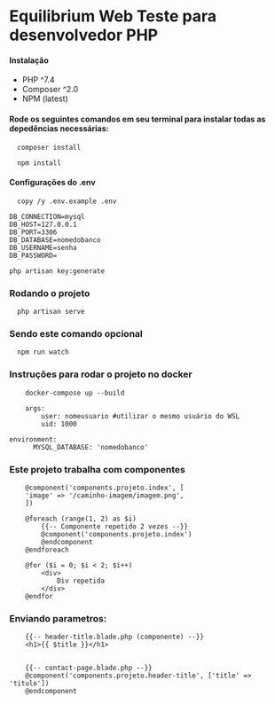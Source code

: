 
# Equilibrium Web Teste para desenvolvedor PHP

#### Instalação

- PHP ^7.4
- Composer ^2.0
- NPM (latest)

#### Rode os seguintes comandos em seu terminal para instalar todas as depedências necessárias:
```http
  composer install
```
```http
  npm install
```

#### Configurações do .env

```http
  copy /y .env.example .env
```

``` http
DB_CONNECTION=mysql
DB_HOST=127.0.0.1
DB_PORT=3306
DB_DATABASE=nomedobanco
DB_USERNAME=senha
DB_PASSWORD=
```
```http
php artisan key:generate
```

### Rodando o projeto
```http
  php artisan serve
```
### Sendo este comando opcional
```http
  npm run watch
```
### Instruções para rodar o projeto no docker
```http
    docker-compose up --build
```  
```http
    args:
        user: nomeusuario #utilizar o mesmo usuário do WSL
        uid: 1000
```
```http
environment:
      MYSQL_DATABASE: 'nomedobanco'
```
### Este projeto trabalha com componentes
```http
    @component('components.projeto.index', [
    'image' => '/caminho-imagem/imagem.png',
    ])
```
```http
    @foreach (range(1, 2) as $i)
        {{-- Componente repetido 2 vezes --}}
        @component('components.projeto.index')
        @endcomponent  
    @endforeach
```
```http
    @for ($i = 0; $i < 2; $i++)    
        <div>
            Div repetida
        </div>
    @endfor
```
### Enviando parametros:
```http
    {{-- header-title.blade.php (componente) --}}
    <h1>{{ $title }}</h1>


    {{-- contact-page.blade.php --}}
    @component('components.projeto.header-title', ['title' => 'titulo'])
    @endcomponent
```